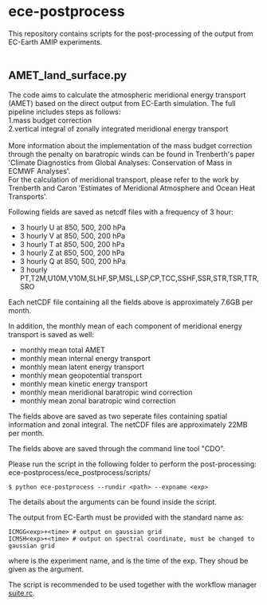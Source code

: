 # ece-postprocess
This repository contains scripts for the post-processing of the output from EC-Earth AMIP experiments.
<br />
<br />
## AMET_land_surface.py
The code aims to calculate the atmospheric meridional energy transport (AMET) based on the direct output from EC-Earth simulation. The full pipeline includes steps as follows: <br />
1.mass budget correction <br />
2.vertical integral of zonally integrated meridional energy transport <br />
<br />
More information about the implementation of the mass budget correction through the penalty on baratropic winds can be found in Trenberth's paper 'Climate Diagnostics from Global Analyses: Conservation of Mass in ECMWF Analyses'. <br>
For the calculation of meridional transport, please refer to the work by Trenberth and Caron 'Estimates of Meridional Atmosphere and Ocean Heat Transports'. <br>

Following fields are saved as netcdf files with a frequency of 3 hour: <br />
* 3 hourly U at 850, 500, 200 hPa <br />
* 3 hourly V at 850, 500, 200 hPa <br />
* 3 hourly T at 850, 500, 200 hPa <br />
* 3 hourly Z at 850, 500, 200 hPa <br />
* 3 hourly Q at 850, 500, 200 hPa <br />
* 3 hourly PT,T2M,U10M,V10M,SLHF,SP,MSL,LSP,CP,TCC,SSHF,SSR,STR,TSR,TTR,SRO <br />

Each netCDF file containing all the fields above is approximately 7.6GB per month.

In addition, the monthly mean of each component of meridional energy transport is saved as well: <br>
* monthly mean total AMET <br />
* monthly mean internal energy transport <br />
* monthly mean latent energy transport <br />
* monthly mean geopotential transport <br />
* monthly mean kinetic energy transport <br />
* monthly mean meridional baratropic wind correction <br />
* monthly mean zonal baratropic wind correction <br />

The fields above are saved as two seperate files containing spatial information and zonal integral. The netCDF files are approximately 22MB per month.

The fields above are saved through the command line tool "CDO". <br>

Please run the script in the following folder to perform the post-processing:<br>
ece-postprocess/ece_postprocess/scripts/
```
$ python ece-postprocess --rundir <path> --expname <exp>
```
The details about the arguments can be found inside the script.<br>

The output from EC-Earth must be provided with the standard name as:<br>
```
ICMGG<exp>+<time> # output on gaussian grid
ICMSH<exp>+<time> # output on spectral coordinate, must be changed to gaussian grid
```
where <exp> is the experiment name, and <time> is the time of the exp. They shoud be given as the argument. <br>

The script is recommended to be used together with the workflow manager [suite.rc](https://github.com/blue-action/ece-postprocess/blob/master/cylc/suite.rc). <br>
